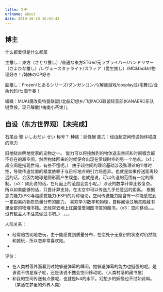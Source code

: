 ```yaml
---
title: 关于
urlname: about
date: 2019-10-10 16:03:43
---
```



博主
-----
什么都爱但是什么都菜

主推し：東方（さとり推し）/普通な東方STGer/元ラブライバー/バンドリマー（さよひな推し）/レヴュースタァライト/スフィア（愛生推し）/MC&fac&tr/物理好き！/姉妹のCP好き

副推し：Frozen/とあるシリーズ/ダンガンロンパ/解谜游戏/cosplay过/宅舞过/业余代码/七海千春！

組織：MUA(魔改奥特曼联盟)/北航幻想乡/飞梦ACG联盟轻音部(KANAERO乐队键盘役，现已解散)/<!-- 雾色妖精花园/ -->槐南小茶馆儿

自设（东方世界观）【未完成】
----
石尾台 聖
いしおだい せい
称号？
种族：妖怪猴
能力：经由超空间传送物体程度的能力

旧地狱古明地觉家的宠物之一。
能力可以将接触到的物体送去空间和时间概念都不存在的超空间，然后物体回来的时候便会出现在常规时空的另一个地点。（x1：超空间是指现世吗，有些不懂呢。）
由于超空间的理论基础涉及弦理论的11维时空，导致传送位置的精度依赖于与目标地点的引力场差异。也就是如果传送距离较远的话，会因为地球是圆形而产生误差。也就是说，可以传送的范围有一定的限制。（x2：如此说的话，在月面上的范围会变小呢。）涉及的数学计算比较复杂。所以如果能够的话，只要计算支持，在太空中可以传送几乎任意远的距离。
根据念力能力(PK)与超感觉能力(ESP)的对称理论，空间传送能力隐含有一种能感觉到一定距离内物质质量分布的能力。
喜欢学习数学和物理，自称阅读过地灵殿藏书里全部的物理书籍。还经常去地上红魔馆借阅图书馆的藏书。（x3：空间移动。。。没有趁主人不注意偷过书吧。）
。。。

人际关系：
+ 经常陪古明地恋玩，由于能感觉到质量分布，在恋处于无意识的状态时仍然能和她玩，所以恋非常喜欢她。
+ 

评价：
+ 在人类村落外面看到过她躲避弹幕的瞬间，她躲避弹幕的能力也挺强的呢。是该说不愧是猴子呢，还是该说不愧会空间移动呢。（人类村落的藏书屋）
+ 和我的空间传送有点像呢，也就是lv4的水平。幻想乡的妖怪也不过如此嘛。（某活在梦里的外界人类）